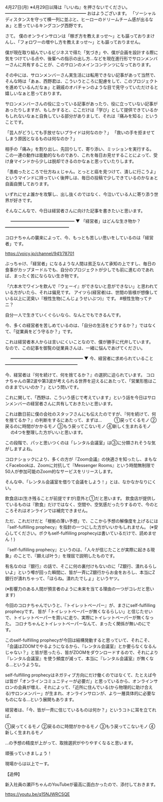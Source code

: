 4月27日(月) ※4月29日以降は『いいね』を押さないでください。
━━━━━━━━━━━━━━━━━━━
おはようございます。
「ソーシャルディスタンスを守って横一列に並ぶと、ヒーローのドリームチーム感が出るなぁ」と思っているキングコング西野です。

さて。
僕のオンラインサロンは「稼ぎ方を教えまっせ～」とも謳っておりまけんし、「フォロワーの増やし方を教えまっせ～」とも謳っておりません。

僕が現在取り組んでいるビジネスで得た「気づき」や、僕が企画を設計する際に気をつけている点や、後輩への指示の出し方…などを現在進行形でサロンメンバーさんに共有することが、このサロンのメインコンテンツになっております。

その中には、サロンメンバーさん実生活には転用できない記事があって当然で、そんな時は「あぁ、西野君は、こういうところに配慮をして、このプロジェクトを進めているんだなぁ」と親戚のオバチャンのような目で見守っていただけると嬉しいなぁと思っております。

サロンメンバーさんの役に立っている記事があったり、役に立っていない記事があったりしますが、もしかすると、ここだけは「学び」として提供できているかもしれないなぁと自負している部分がありまして、それは『痛みを知る』ということです。

「芸人がどうしても手放せないプライドは何なのか？」
「救いの手を拒ませてしまう原因となるものは何なのか？」

相手の「痛み」を割り出し、先回りして、寄り添い、ミッションを実行する。
この一連の動作は能動的なものであり、これを毎日お見せすることによって、受け身マインドから少しは脱却できるのかなぁと思っていたりします。

「愚痴ったところで仕方ねぇじゃん。とっとと癌を見つけて、潰しに行こうよ」というマインドに持っていく後押しは、毎日の投稿で少しできているのかなぁと自画自賛しております。

いずれにせよ誰かを攻撃し、出し抜くのではなく、今泣いている人に寄り添う世界が好きです。

そんなこんなで、今日は経営者さんに向けた記事を書きたいと思います。

　
━━━━━━━━━━━━━━━
▼ 「経営者」はどんな生き物か？
━━━━━━━━━━━━━━━

コロナちゃんの襲来によって、今、もっとも苦しい思いをしているのは「経営者」です。

https://voicy.jp/channel/941/78701

ぶっちゃけ、「経営者」になるような人間は貧乏なんて承知の上ですし、毎日の食事がカップヌードルでも、自分のプロジェクトが少しでも前に進むのであれば、まったく苦にならない生き物です。

「六本木でワインを飲んで『ウェーイ』ができないと息ができない」と思われている方がいたら、それは偏見です。
アイツら(経営者)は、世間の皆様が想像している以上に泥臭い『根性生物(こんじょうせいぶつ)』です。
#根性生物ってナニ？

自分一人で生きていくぐらいなら、なんとでもできるんです。

今、多くの経営者を苦しめているのは、「自分の生活をどうするか？」ではなくて、「従業員をどう守るか？」です。

これは経営者本人からは言いにくいことなので、僕が勝手に代弁しています。
なので、この記事を御覧の従業員さんは、一緒に悩んであげてください。

　
━━━━━━━━━━━━━━━━━
▼ 今、経営者に求められていること
━━━━━━━━━━━━━━━━━

今、経営者は『何を続けて、何を捨てるか？』の選択に迫られています。
コロナちゃんの第2波や第3波が考えられる世界を迎えるにあたって、「営業形態はこのままでいいのか？」という問いです。

これに関して、「西野は、こういう感じで考えています」という話を今日はサロンメンバーの経営者さんに共有しておきたいと思います。

これは数日前に僕の会社のスタッフさんにも伝えたのですが、『何を続けて、何を捨てるか？』の判断をするにあたって、まずは…
　
　
①戻ってくるモノ
②戻るのに時間がかかるモノ
③もう戻ってこないモノ
④新しく生まれるモノ
　
の4つを整理した方がいいと思います。

この段階で、パッと思いつくのは「レンタル会議室」は③に分類されそうな気がしますよね。

コロナショックにより、多くの方が『Zoom会議』の快適さを知ったし、まもなくFacebookは、Zoomに対抗して『Messenger Rooms』という時間無制限で50人が参加可能のZoom的なサービスをリリースします。

そんな中、「レンタル会議室を借りて会議をしよう！」とは、なかなかなりにくい。

飲食店は(生き残ることが前提ですが)意外と①だと思います。
飲食店が提供しているものは『飲食』だけではなく、空間や、空気感だったりするので、今のところそれはオンラインでは補完できません。

ただ、これだけだと「根拠の薄い予想」で、ここから予想の解像度を上げるには『self-fulfilling prophecy』を指針の一つにした方がいいかもしれません。
(※安心してください。ボクもself-fulfilling prophecyは書いているだけで、読めません！)

『self-fulfilling prophecy』というのは、「人々が信じたことが実際に起きる現象」のことで、『願えば叶う』を理屈で説明したものです。

有名なのは『銀行』の話で、そこに何の裏付けもないのに「Z銀行、潰れるらしいよ」という噂が回った瞬間に、皆が一斉にZ銀行からお金をおろし、本当にZ銀行が潰れちゃって、「ほらね。潰れたでしょ」というヤツ。

(※影響力のある人間が預言者のように未来を当てる理由の一つがコレだと思います)

今回のコロナちゃんでいうと、『トイレットペーパー』が、まさにself-fulfilling prophecyです。
皆が「トイレットペーパーが無くなるらしい」と信じたせいで、トイレットペーパーを買いに走り、実際にトイレットペーパーが無くなった。
コロナちゃんとトイレットペーパーなんて、まったく関係が無いのにです。

このself-fulfilling prophecyが今回は結構発動すると思っていて、それこそ、「会議はZOOMでやるようになるから、『レンタル会議室』とか要らなくなるんじゃない？」と皆が思ったら、皆がZOOMをダウンロードするので、それにより『レンタル会議室』を使う頻度が減って、本当に『レンタル会議室』が無くなる…というような。

self-fulfilling prophecyはネガティブ方向にだけ働くのではなくて、たとえば今は皆が「オンラインコミュニティーが必要だ」と思っているから、オンラインサロンの会員が増え、それによって、「近所に住んでいる(から物理的に助け合える)サロンメンバー」が生まれ、オンラインサロンが、より一層具体的に必要なものになる…という展開もあります。

経営者は、「今、皆が一斉に信じているものは何か？」というコトに耳を立てれば、

①戻ってくるモノ
②戻るのに時間がかかるモノ
③もう戻ってこないモノ
④新しく生まれるモノ

…の予想の精度が上がって、取捨選択がやりやすくなると思います。

頑張っていきましょう！

現場からは以上でーす。

【追伸】

新入社員の瀬戸ちゃんのYouTubeが最高に面白かったので、添付しておきます。

https://youtu.be/q15NJWRCSQE
